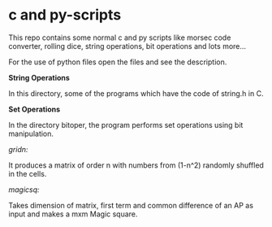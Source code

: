 # c and py-scripts

This repo contains some normal c and py scripts like morsec code converter, rolling dice, string operations, bit operations and lots more...

For the use of python files open the files and see the description.

**String Operations**

In this directory, some of the programs which have the code of string.h in C.

**Set Operations**

In the directory bitoper, the program performs set operations using bit manipulation.

*gridn:*

It produces a matrix of order n with numbers from (1-n^2) randomly shuffled in the cells.

*magicsq:*

Takes dimension of matrix, first term and common difference of an AP as input and makes a mxm Magic square.
